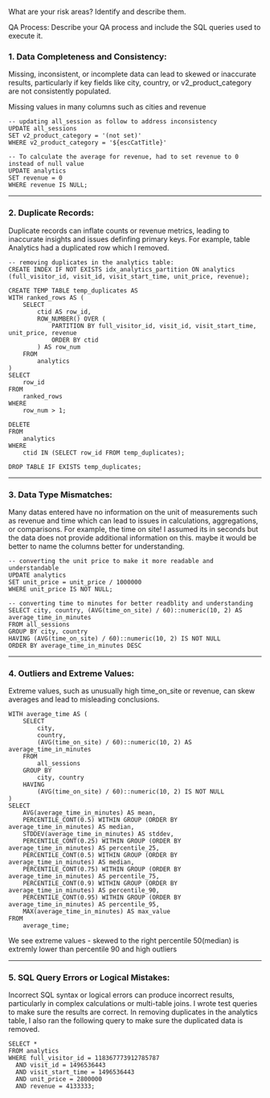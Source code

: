 What are your risk areas? Identify and describe them.



QA Process:
Describe your QA process and include the SQL queries used to execute it.


### 1. Data Completeness and Consistency:

Missing, inconsistent, or incomplete data can lead to skewed or inaccurate results, particularly if key fields like city, country, or v2_product_category are not consistently populated.

Missing values in many columns such as cities and revenue

```
-- updating all_session as follow to address inconsistency
UPDATE all_sessions
SET v2_product_category = '(not set)'
WHERE v2_product_category = '${escCatTitle}'

```

```
-- To calculate the average for revenue, had to set revenue to 0 instead of null value
UPDATE analytics
SET revenue = 0
WHERE revenue IS NULL;

```

---
### 2. Duplicate Records: 

Duplicate records can inflate counts or revenue metrics, leading to inaccurate insights and issues definfing primary keys. For example, table Analytics had a duplicated row which I removed.

```
-- removing duplicates in the analytics table:
CREATE INDEX IF NOT EXISTS idx_analytics_partition ON analytics (full_visitor_id, visit_id, visit_start_time, unit_price, revenue);

CREATE TEMP TABLE temp_duplicates AS
WITH ranked_rows AS (
    SELECT 
        ctid AS row_id,
        ROW_NUMBER() OVER (
            PARTITION BY full_visitor_id, visit_id, visit_start_time, unit_price, revenue
            ORDER BY ctid
        ) AS row_num
    FROM 
        analytics
)
SELECT 
    row_id
FROM 
    ranked_rows
WHERE 
    row_num > 1;

DELETE 
FROM 
    analytics
WHERE 
    ctid IN (SELECT row_id FROM temp_duplicates);

DROP TABLE IF EXISTS temp_duplicates;

```

---
### 3. Data Type Mismatches: 

Many datas entered have no information on the unit of measurements such as revenue and time which can lead to issues in calculations, aggregations, or comparisons. For example, the time on site! I assumed its in seconds but the data does not provide additional information on this. maybe it would be better to name the columns better for understanding.

```
-- converting the unit price to make it more readable and understandable
UPDATE analytics
SET unit_price = unit_price / 1000000
WHERE unit_price IS NOT NULL;

```

```
-- converting time to minutes for better readblity and understanding
SELECT city, country, (AVG(time_on_site) / 60)::numeric(10, 2) AS average_time_in_minutes
FROM all_sessions
GROUP BY city, country
HAVING (AVG(time_on_site) / 60)::numeric(10, 2) IS NOT NULL
ORDER BY average_time_in_minutes DESC
```

---
### 4. Outliers and Extreme Values: 

Extreme values, such as unusually high time_on_site or revenue, can skew averages and lead to misleading conclusions.

```
WITH average_time AS (
    SELECT 
        city, 
        country, 
        (AVG(time_on_site) / 60)::numeric(10, 2) AS average_time_in_minutes
    FROM 
        all_sessions
    GROUP BY 
        city, country
    HAVING 
        (AVG(time_on_site) / 60)::numeric(10, 2) IS NOT NULL
)
SELECT 
    AVG(average_time_in_minutes) AS mean,
    PERCENTILE_CONT(0.5) WITHIN GROUP (ORDER BY average_time_in_minutes) AS median,
    STDDEV(average_time_in_minutes) AS stddev,
	PERCENTILE_CONT(0.25) WITHIN GROUP (ORDER BY average_time_in_minutes) AS percentile_25,
    PERCENTILE_CONT(0.5) WITHIN GROUP (ORDER BY average_time_in_minutes) AS median,
    PERCENTILE_CONT(0.75) WITHIN GROUP (ORDER BY average_time_in_minutes) AS percentile_75,
    PERCENTILE_CONT(0.9) WITHIN GROUP (ORDER BY average_time_in_minutes) AS percentile_90,
    PERCENTILE_CONT(0.95) WITHIN GROUP (ORDER BY average_time_in_minutes) AS percentile_95,
    MAX(average_time_in_minutes) AS max_value
FROM 
    average_time;
```
We see extreme values - skewed to the right percentile 50(median) is extremly lower than percentile 90 and high outliers

--- 
### 5. SQL Query Errors or Logical Mistakes: 

Incorrect SQL syntax or logical errors can produce incorrect results, particularly in complex calculations or multi-table joins. I wrote test queries to make sure the results are correct.
In removing duplicates in the analytics table, I also ran the following query to make sure the duplicated data is removed.
```
SELECT *
FROM analytics
WHERE full_visitor_id = 118367773912785787 
  AND visit_id = 1496536443 
  AND visit_start_time = 1496536443 
  AND unit_price = 2800000 
  AND revenue = 4133333;

```

